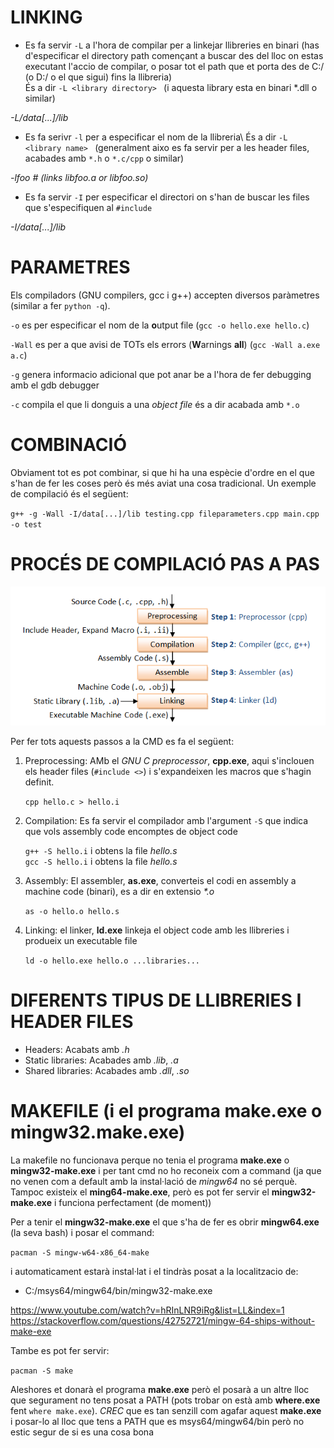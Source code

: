 # LINKING
- Es fa servir `-L` a l'hora de compilar per a linkejar llibreries en binari (has d'especificar el directory path començant a buscar des del lloc on estas executant l'accio de compilar, o posar tot el path que et porta des de C:/ (o D:/ o el que sigui) fins la llibreria)\
És a dir `-L <library directory> ` (i aquesta library esta en binari *.dll o similar)

*-L/data[...]/lib*


- Es fa serivr `-l` per a especificar el nom de la llibreria\ És a dir `-L <library name> ` (generalment aixo es fa servir per a les header files, acabades amb `*.h` o `*.c/cpp` o similar)

*-lfoo  # (links libfoo.a or libfoo.so)*

- Es fa servir `-I` per especificar el directori on s'han de buscar les files que s'especifiquen al `#include`

*-I/data[...]/lib*


# PARAMETRES
Els compiladors (GNU compilers, gcc i g++) accepten diversos paràmetres (similar a fer `python -q`).

`-o`  es per especificar el nom de la **o**utput file (`gcc -o hello.exe hello.c`)

`-Wall` es per a que avisi de TOTs els errors (**W**arnings **all**) (`gcc -Wall a.exe a.c`)

`-g` genera informacio adicional que pot anar be a l'hora de fer debugging amb el gdb debugger

`-c` compila el que li donguis a una *object file* és a dir acabada amb `*.o`


# COMBINACIÓ
Obviament tot es pot combinar, si que hi ha una espècie d'ordre en el que s'han de fer les coses però és més aviat una cosa tradicional. Un exemple de compilació és el següent:

`g++ -g -Wall -I/data[...]/lib testing.cpp fileparameters.cpp main.cpp -o test`

# PROCÉS DE COMPILACIÓ PAS A PAS

![Esquema del proces de compilacio](./Images/compiler_process_esquema.PNG)

Per fer tots aquests passos a la CMD es fa el següent:
1. Preprocessing: AMb el *GNU C preprocessor*, **cpp.exe**, aqui s'inclouen els header files (`#include <>`) i s'expandeixen les macros que s'hagin definit.

    `cpp hello.c > hello.i`

2. Compilation: Es fa servir el compilador amb l'argument `-S` que indica que vols assembly code encomptes de object code

    `g++ -S hello.i`  i obtens la file *hello.s*\
    `gcc -S hello.i`  i obtens la file *hello.s*

3. Assembly: El assembler, **as.exe**, converteis el codi en assembly a machine code (binari), es a dir en extensio *\*.o*

    `as -o hello.o hello.s`

4. Linking: el linker, **ld.exe** linkeja el object code amb les llibreries i produeix un executable file

    `ld -o hello.exe hello.o ...libraries...`



# DIFERENTS TIPUS DE LLIBRERIES I HEADER FILES

- Headers: Acabats amb *.h*
- Static libraries: Acabades amb *.lib*, *.a*
- Shared libraries: Acabades amb *.dll*, *.so*



# MAKEFILE (i el programa make.exe o mingw32.make.exe)

La makefile no funcionava perque no tenia el programa **make.exe** o **mingw32-make.exe** i per tant cmd no ho reconeix com a command (ja que no venen com a default amb la instal·lació de *mingw64* no sé perquè. Tampoc existeix el **ming64-make.exe**, però es pot fer servir el **mingw32-make.exe** i funciona perfectament (de moment))


Per a tenir el **mingw32-make.exe** el que s'ha de fer es obrir **mingw64.exe** (la seva bash) i posar el command:

`pacman -S mingw-w64-x86_64-make`

i automaticament estarà instal·lat i el tindràs posat a la localitzacio de:
- C:/msys64/mingw64/bin/mingw32-make.exe 

https://www.youtube.com/watch?v=hRInLNR9iRg&list=LL&index=1
https://stackoverflow.com/questions/42752721/mingw-64-ships-without-make-exe

Tambe es pot fer servir:

`pacman -S make`

Aleshores et donarà el programa **make.exe** però el posarà a un altre lloc que segurament no tens posat a PATH (pots trobar on està amb **where.exe** fent `where make.exe`). *CREC* que es tan senzill com agafar aquest **make.exe** i posar-lo al lloc que tens a PATH que es msys64/mingw64/bin però no estic segur de si es una cosa bona